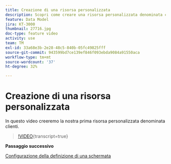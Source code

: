 ```yaml
---
title: Creazione di una risorsa personalizzata
description: Scopri come creare una risorsa personalizzata denominata clienti.
feature: Data Model
jira: KT-3000
thumbnail: 27716.jpg
doc-type: feature video
activity: use
team: TM
exl-id: 33a68e3b-2e28-48c5-840b-05fc49825fff
source-git-commit: 943599bd7ce139ef846f093ebda9084a91550aca
workflow-type: tm+mt
source-wordcount: '37'
ht-degree: 32%

---
```


# Creazione di una risorsa personalizzata

In questo video creeremo la nostra prima risorsa personalizzata denominata clienti.

>[!VIDEO](https://video.tv.adobe.com/v/27716?learn=on){transcript=true}

**Passaggio successivo**

[Configurazione della definizione di una schermata](./configuring-a-screen-definition-for-a-custom-resource.md)
